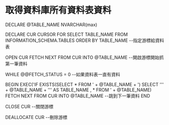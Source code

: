 # 取得資料庫所有資料表資料
DECLARE @TABLE_NAME NVARCHAR(max)

DECLARE CUR CURSOR
FOR SELECT TABLE_NAME FROM INFORMATION_SCHEMA.TABLES ORDER BY TABLE_NAME
--指定游標給資料表

OPEN CUR FETCH NEXT FROM CUR INTO @TABLE_NAME
--開啟游標開始抓第一筆資料

WHILE @@FETCH_STATUS = 0
--如果資料表一直有資料

BEGIN
	EXEC('IF EXISTS(SELECT * FROM ' + @TABLE_NAME + ')
		  SELECT ''' + @TABLE_NAME + ''' AS TABLE_NAME , * FROM ' + @TABLE_NAME)
	FETCH NEXT FROM CUR INTO @TABLE_NAME
  --跳到下一筆資料
END

CLOSE CUR
--關閉游標

DEALLOCATE CUR
--刪除游標 
